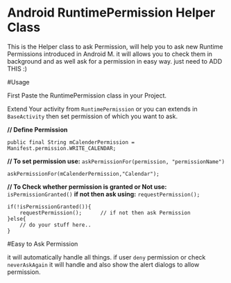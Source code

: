 # Android RuntimePermission Helper Class

This is the Helper class to ask Permission, will help you to ask new Runtime Permissions introduced in Android M. it will allows you to check them in background and as well ask for a permission in easy way. just need to ADD THIS :)

#Usage

First Paste the RuntimePermission class in your Project.

Extend Your activity from `RuntimePermission` or you can extends in `BaseActivity`
then set permission of which you want to ask.

**// Define Permission**

    public final String mCalenderPermission = Manifest.permission.WRITE_CALENDAR;
  
**// To set permission use:**  `askPermissionFor(permission, "permissionName")`

    askPermissionFor(mCalenderPermission,"Calendar");     
    
**// To Check whether permission is granted or Not use:** `isPermissionGranted()` **if not then ask using:** `requestPermission();`

    if(!isPermissionGranted()){
        requestPermission();      // if not then ask Permission
    }else{
        // do your stuff here..
    }
    

#Easy to Ask Permission

it will automatically handle all things. if user `deny` permission or check `neverAskAgain` it will handle and also show the alert dialogs to allow permission.


